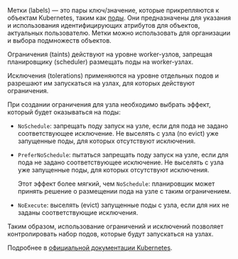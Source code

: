 Метки (labels) — это пары ключ/значение, которые прикрепляются к объектам Kubernetes, таким как [поды](../pods). Они предназначены для указания и использования идентифицирующих атрибутов для объектов, актуальных пользователю. Метки можно использовать для организации и выбора подмножеств объектов.

Ограничения (taints) действуют на уровне worker-узлов, запрещая планировщику (scheduler) размещать поды на worker-узлах.

Исключения (tolerations) применяются на уровне отдельных подов и разрешают им запускаться на узлах, для которых действуют ограничения.

При создании ограничения для узла необходимо выбрать эффект, который будет оказываться на поды:

- `NoSchedule`: запрещать поду запуск на узле, если для пода не задано соответствующее исключение. Не выселять с узла (no evict) уже запущенные поды, для которых отсутствуют исключения.
- `PreferNoSchedule`: пытаться запрещать поду запуск на узле, если для пода не задано соответствующее исключение. Не выселять с узла уже запущенные поды, для которых отсутствуют исключения.

    Этот эффект более мягкий, чем `NoSchedule`: планировщик может принять решение о размещении пода на узле с таким ограничением.

- `NoExecute`: выселять (evict) запущенные поды с узла, если для них не заданы соответствующие исключения.

Таким образом, использование ограничений и исключений позволяет контролировать набор подов, которые будут запускаться на узлах.

Подробнее в [официальной документации Kubernetes](https://kubernetes.io/docs/concepts/scheduling-eviction/taint-and-toleration/).
